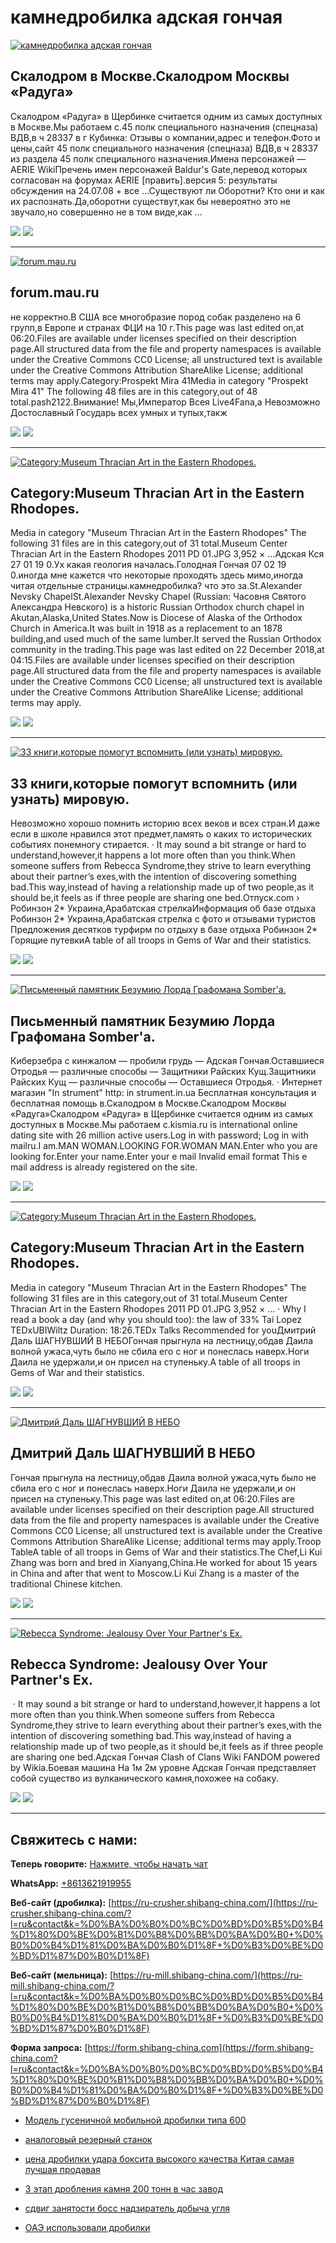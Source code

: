 # камнедробилка адская гончая

<a href="https://swt.shibang-china.com/?l=ru&img&k=%D0%BA%D0%B0%D0%BC%D0%BD%D0%B5%D0%B4%D1%80%D0%BE%D0%B1%D0%B8%D0%BB%D0%BA%D0%B0+%D0%B0%D0%B4%D1%81%D0%BA%D0%B0%D1%8F+%D0%B3%D0%BE%D0%BD%D1%87%D0%B0%D1%8F" target="_blank">![камнедробилка адская гончая](http://static.shibang-china.com/all-800x300/1191.jpg)</a>

## Скалодром в Москве.Скалодром Москвы &#171;Радуга&#187;
Скалодром &#171;Радуга&#187; в Щербинке считается одним из самых доступных в Москве.Мы работаем с.45 полк специального назначения (спецназа) ВДВ,в ч 28337 в г Кубинка: Отзывы о компании,адрес и телефон.Фото и цены,сайт 45 полк специального назначения (спецназа) ВДВ,в ч 28337 из раздела 45 полк специального назначения.Имена персонажей — AERIE WikiПречень имен персонажей Baldur's Gate,перевод которых согласован на форумах AERIE [править].версия 5: результаты обсуждения на 24.07.08 + все …Существуют ли Оборотни? Кто они и как их распознать.Да,оборотни существут,как бы невероятно это не звучало,но совершенно не в том виде,как …


<a href="https://whatsapp.shibangsoft.com/WhatsApp.php" target="_blank" title="WhatsApp">![](http://static.shibang-china.com/icon/whatsapp.png)</a> <a href="https://swt.shibang-china.com/?l=ru&icon&k=%D0%BA%D0%B0%D0%BC%D0%BD%D0%B5%D0%B4%D1%80%D0%BE%D0%B1%D0%B8%D0%BB%D0%BA%D0%B0+%D0%B0%D0%B4%D1%81%D0%BA%D0%B0%D1%8F+%D0%B3%D0%BE%D0%BD%D1%87%D0%B0%D1%8F" target="_blank">![](http://static.shibang-china.com/icon/chat-ru.png)</a>

---

<a href="https://swt.shibang-china.com/?l=ru&img&k=%D0%BA%D0%B0%D0%BC%D0%BD%D0%B5%D0%B4%D1%80%D0%BE%D0%B1%D0%B8%D0%BB%D0%BA%D0%B0+%D0%B0%D0%B4%D1%81%D0%BA%D0%B0%D1%8F+%D0%B3%D0%BE%D0%BD%D1%87%D0%B0%D1%8F" target="_blank">![forum.mau.ru](http://static.shibang-china.com/all-800x300/989.jpg)</a>

## forum.mau.ru
не корректно.В США все многобразие пород собак разделено на 6 групп,в Европе и странах ФЦИ на 10 г.This page was last edited on,at 06:20.Files are available under licenses specified on their description page.All structured data from the file and property namespaces is available under the Creative Commons CC0 License; all unstructured text is available under the Creative Commons Attribution ShareAlike License; additional terms may apply.Category:Prospekt Mira 41Media in category &quot;Prospekt Mira 41&quot; The following 48 files are in this category,out of 48 total.pash2122.Внимание! Мы,Император Всея Live4Fana,а Невозможно Достославный Государь всех умных и тупых,такж


<a href="https://whatsapp.shibangsoft.com/WhatsApp.php" target="_blank" title="WhatsApp">![](http://static.shibang-china.com/icon/whatsapp.png)</a> <a href="https://swt.shibang-china.com/?l=ru&icon&k=%D0%BA%D0%B0%D0%BC%D0%BD%D0%B5%D0%B4%D1%80%D0%BE%D0%B1%D0%B8%D0%BB%D0%BA%D0%B0+%D0%B0%D0%B4%D1%81%D0%BA%D0%B0%D1%8F+%D0%B3%D0%BE%D0%BD%D1%87%D0%B0%D1%8F" target="_blank">![](http://static.shibang-china.com/icon/chat-ru.png)</a>

---

<a href="https://swt.shibang-china.com/?l=ru&img&k=%D0%BA%D0%B0%D0%BC%D0%BD%D0%B5%D0%B4%D1%80%D0%BE%D0%B1%D0%B8%D0%BB%D0%BA%D0%B0+%D0%B0%D0%B4%D1%81%D0%BA%D0%B0%D1%8F+%D0%B3%D0%BE%D0%BD%D1%87%D0%B0%D1%8F" target="_blank">![Category:Museum Thracian Art in the Eastern Rhodopes.](http://static.shibang-china.com/all-800x300/987.jpg)</a>

## Category:Museum Thracian Art in the Eastern Rhodopes.
Media in category &quot;Museum Thracian Art in the Eastern Rhodopes&quot; The following 31 files are in this category,out of 31 total.Museum Center Thracian Art in the Eastern Rhodopes 2011 PD 01.JPG 3,952 &#215; …Адская Кся 27 01 19 0.Ух какая геология началась.Голодная Гончая 07 02 19 0.иногда мне кажется что некоторые проходять здесь мимо,иногда читая отдельные страницы.камнедробилка? что это за.St.Alexander Nevsky ChapelSt.Alexander Nevsky Chapel (Russian: Часовня Святого Александра Невского) is a historic Russian Orthodox church chapel in Akutan,Alaska,United States.Now is Diocese of Alaska of the Orthodox Church in America.It was built in 1918 as a replacement to an 1878 building,and used much of the same lumber.It served the Russian Orthodox community in the trading.This page was last edited on 22 December 2018,at 04:15.Files are available under licenses specified on their description page.All structured data from the file and property namespaces is available under the Creative Commons CC0 License; all unstructured text is available under the Creative Commons Attribution ShareAlike License; additional terms may apply.


<a href="https://whatsapp.shibangsoft.com/WhatsApp.php" target="_blank" title="WhatsApp">![](http://static.shibang-china.com/icon/whatsapp.png)</a> <a href="https://swt.shibang-china.com/?l=ru&icon&k=%D0%BA%D0%B0%D0%BC%D0%BD%D0%B5%D0%B4%D1%80%D0%BE%D0%B1%D0%B8%D0%BB%D0%BA%D0%B0+%D0%B0%D0%B4%D1%81%D0%BA%D0%B0%D1%8F+%D0%B3%D0%BE%D0%BD%D1%87%D0%B0%D1%8F" target="_blank">![](http://static.shibang-china.com/icon/chat-ru.png)</a>

---

<a href="https://swt.shibang-china.com/?l=ru&img&k=%D0%BA%D0%B0%D0%BC%D0%BD%D0%B5%D0%B4%D1%80%D0%BE%D0%B1%D0%B8%D0%BB%D0%BA%D0%B0+%D0%B0%D0%B4%D1%81%D0%BA%D0%B0%D1%8F+%D0%B3%D0%BE%D0%BD%D1%87%D0%B0%D1%8F" target="_blank">![33 книги,которые помогут вспомнить (или узнать) мировую.](http://static.shibang-china.com/all-800x300/1044.jpg)</a>

## 33 книги,которые помогут вспомнить (или узнать) мировую.
Невозможно хорошо помнить историю всех веков и всех стран.И даже если в школе нравился этот предмет,память о каких то исторических событиях понемногу стирается.&nbsp;&#0183;&#32;It may sound a bit strange or hard to understand,however,it happens a lot more often than you think.When someone suffers from Rebecca Syndrome,they strive to learn everything about their partner’s exes,with the intention of discovering something bad.This way,instead of having a relationship made up of two people,as it should be,it feels as if three people are sharing one bed.Отпуск.com › Робинзон 2* Украина,Арабатская стрелкаИнформация об базе отдыха Робинзон 2* Украина,Арабатская стрелка с фото и отзывами туристов Предложения десятков турфирм по отдыху в базе отдыха Робинзон 2* Горящие путевкиA table of all troops in Gems of War and their statistics.


<a href="https://whatsapp.shibangsoft.com/WhatsApp.php" target="_blank" title="WhatsApp">![](http://static.shibang-china.com/icon/whatsapp.png)</a> <a href="https://swt.shibang-china.com/?l=ru&icon&k=%D0%BA%D0%B0%D0%BC%D0%BD%D0%B5%D0%B4%D1%80%D0%BE%D0%B1%D0%B8%D0%BB%D0%BA%D0%B0+%D0%B0%D0%B4%D1%81%D0%BA%D0%B0%D1%8F+%D0%B3%D0%BE%D0%BD%D1%87%D0%B0%D1%8F" target="_blank">![](http://static.shibang-china.com/icon/chat-ru.png)</a>

---

<a href="https://swt.shibang-china.com/?l=ru&img&k=%D0%BA%D0%B0%D0%BC%D0%BD%D0%B5%D0%B4%D1%80%D0%BE%D0%B1%D0%B8%D0%BB%D0%BA%D0%B0+%D0%B0%D0%B4%D1%81%D0%BA%D0%B0%D1%8F+%D0%B3%D0%BE%D0%BD%D1%87%D0%B0%D1%8F" target="_blank">![Письменный памятник Безумию Лорда Графомана Somber'а.](http://static.shibang-china.com/all-800x300/664.jpg)</a>

## Письменный памятник Безумию Лорда Графомана Somber'а.
Киберзебра с кинжалом — пробили грудь — Адская Гончая.Оставшиеся Отродья — различные способы — Защитники Райских Кущ.Защитники Райских Кущ — различные способы — Оставшиеся Отродья.&nbsp;&#0183;&#32;Интернет магазин &quot;In strument&quot; http: in strument.in.ua Бесплатная консультация и бесплатная помощь в.Скалодром в Москве.Скалодром Москвы &#171;Радуга&#187;Скалодром &#171;Радуга&#187; в Щербинке считается одним из самых доступных в Москве.Мы работаем с.kismia.ru is international online dating site with 26 million active users.Log in with password; Log in with mailru.I am.MAN WOMAN.LOOKING FOR.WOMAN MAN.Enter who you are looking for.Enter your name.Enter your e mail Invalid email format This e mail address is already registered on the site.


<a href="https://whatsapp.shibangsoft.com/WhatsApp.php" target="_blank" title="WhatsApp">![](http://static.shibang-china.com/icon/whatsapp.png)</a> <a href="https://swt.shibang-china.com/?l=ru&icon&k=%D0%BA%D0%B0%D0%BC%D0%BD%D0%B5%D0%B4%D1%80%D0%BE%D0%B1%D0%B8%D0%BB%D0%BA%D0%B0+%D0%B0%D0%B4%D1%81%D0%BA%D0%B0%D1%8F+%D0%B3%D0%BE%D0%BD%D1%87%D0%B0%D1%8F" target="_blank">![](http://static.shibang-china.com/icon/chat-ru.png)</a>

---

<a href="https://swt.shibang-china.com/?l=ru&img&k=%D0%BA%D0%B0%D0%BC%D0%BD%D0%B5%D0%B4%D1%80%D0%BE%D0%B1%D0%B8%D0%BB%D0%BA%D0%B0+%D0%B0%D0%B4%D1%81%D0%BA%D0%B0%D1%8F+%D0%B3%D0%BE%D0%BD%D1%87%D0%B0%D1%8F" target="_blank">![Category:Museum Thracian Art in the Eastern Rhodopes.](http://static.shibang-china.com/all-800x300/1482.jpg)</a>

## Category:Museum Thracian Art in the Eastern Rhodopes.
Media in category &quot;Museum Thracian Art in the Eastern Rhodopes&quot; The following 31 files are in this category,out of 31 total.Museum Center Thracian Art in the Eastern Rhodopes 2011 PD 01.JPG 3,952 &#215; …&nbsp;&#0183;&#32;Why I read a book a day (and why you should too): the law of 33% Tai Lopez TEDxUBIWiltz Duration: 18:26.TEDx Talks Recommended for youДмитрий Даль ШАГНУВШИЙ В НЕБОГончая прыгнула на лестницу,обдав Даила волной ужаса,чуть было не сбила его с ног и понеслась наверх.Ноги Даила не удержали,и он присел на ступеньку.A table of all troops in Gems of War and their statistics.


<a href="https://whatsapp.shibangsoft.com/WhatsApp.php" target="_blank" title="WhatsApp">![](http://static.shibang-china.com/icon/whatsapp.png)</a> <a href="https://swt.shibang-china.com/?l=ru&icon&k=%D0%BA%D0%B0%D0%BC%D0%BD%D0%B5%D0%B4%D1%80%D0%BE%D0%B1%D0%B8%D0%BB%D0%BA%D0%B0+%D0%B0%D0%B4%D1%81%D0%BA%D0%B0%D1%8F+%D0%B3%D0%BE%D0%BD%D1%87%D0%B0%D1%8F" target="_blank">![](http://static.shibang-china.com/icon/chat-ru.png)</a>

---

<a href="https://swt.shibang-china.com/?l=ru&img&k=%D0%BA%D0%B0%D0%BC%D0%BD%D0%B5%D0%B4%D1%80%D0%BE%D0%B1%D0%B8%D0%BB%D0%BA%D0%B0+%D0%B0%D0%B4%D1%81%D0%BA%D0%B0%D1%8F+%D0%B3%D0%BE%D0%BD%D1%87%D0%B0%D1%8F" target="_blank">![Дмитрий Даль ШАГНУВШИЙ В НЕБО](http://static.shibang-china.com/all-800x300/77.jpg)</a>

## Дмитрий Даль ШАГНУВШИЙ В НЕБО
Гончая прыгнула на лестницу,обдав Даила волной ужаса,чуть было не сбила его с ног и понеслась наверх.Ноги Даила не удержали,и он присел на ступеньку.This page was last edited on,at 06:20.Files are available under licenses specified on their description page.All structured data from the file and property namespaces is available under the Creative Commons CC0 License; all unstructured text is available under the Creative Commons Attribution ShareAlike License; additional terms may apply.Troop TableA table of all troops in Gems of War and their statistics.The Chef,Li Kui Zhang was born and bred in Xianyang,China.He worked for about 15 years in China and after that went to Moscow.Li Kui Zhang is a master of the traditional Chinese kitchen.


<a href="https://whatsapp.shibangsoft.com/WhatsApp.php" target="_blank" title="WhatsApp">![](http://static.shibang-china.com/icon/whatsapp.png)</a> <a href="https://swt.shibang-china.com/?l=ru&icon&k=%D0%BA%D0%B0%D0%BC%D0%BD%D0%B5%D0%B4%D1%80%D0%BE%D0%B1%D0%B8%D0%BB%D0%BA%D0%B0+%D0%B0%D0%B4%D1%81%D0%BA%D0%B0%D1%8F+%D0%B3%D0%BE%D0%BD%D1%87%D0%B0%D1%8F" target="_blank">![](http://static.shibang-china.com/icon/chat-ru.png)</a>

---

<a href="https://swt.shibang-china.com/?l=ru&img&k=%D0%BA%D0%B0%D0%BC%D0%BD%D0%B5%D0%B4%D1%80%D0%BE%D0%B1%D0%B8%D0%BB%D0%BA%D0%B0+%D0%B0%D0%B4%D1%81%D0%BA%D0%B0%D1%8F+%D0%B3%D0%BE%D0%BD%D1%87%D0%B0%D1%8F" target="_blank">![Rebecca Syndrome: Jealousy Over Your Partner's Ex.](http://static.shibang-china.com/all-800x300/103.jpg)</a>

## Rebecca Syndrome: Jealousy Over Your Partner's Ex.
&nbsp;&#0183;&#32;It may sound a bit strange or hard to understand,however,it happens a lot more often than you think.When someone suffers from Rebecca Syndrome,they strive to learn everything about their partner’s exes,with the intention of discovering something bad.This way,instead of having a relationship made up of two people,as it should be,it feels as if three people are sharing one bed.Адская Гончая Clash of Clans Wiki FANDOM powered by Wikia.Боевая машина На 1м 2м уровне Адская Гончая представляет собой существо из вулканического камня,похожее на собаку.

<a href="https://whatsapp.shibangsoft.com/WhatsApp.php" target="_blank" title="WhatsApp">![](http://static.shibang-china.com/icon/whatsapp.png)</a> <a href="https://swt.shibang-china.com/?l=ru&icon&k=%D0%BA%D0%B0%D0%BC%D0%BD%D0%B5%D0%B4%D1%80%D0%BE%D0%B1%D0%B8%D0%BB%D0%BA%D0%B0+%D0%B0%D0%B4%D1%81%D0%BA%D0%B0%D1%8F+%D0%B3%D0%BE%D0%BD%D1%87%D0%B0%D1%8F" target="_blank">![](http://static.shibang-china.com/icon/chat-ru.png)</a>

---
## Свяжитесь с нами:

**Теперь говорите:** [Нажмите, чтобы начать чат](https://swt.shibang-china.com?l=ru&contact&k=%D0%BA%D0%B0%D0%BC%D0%BD%D0%B5%D0%B4%D1%80%D0%BE%D0%B1%D0%B8%D0%BB%D0%BA%D0%B0+%D0%B0%D0%B4%D1%81%D0%BA%D0%B0%D1%8F+%D0%B3%D0%BE%D0%BD%D1%87%D0%B0%D1%8F)

**WhatsApp:**  [+8613621919955](https://whatsapp.shibangsoft.com/WhatsApp.php)

**Веб-сайт (дробилка):** [https://ru-crusher.shibang-china.com/](https://ru-crusher.shibang-china.com/?l=ru&contact&k=%D0%BA%D0%B0%D0%BC%D0%BD%D0%B5%D0%B4%D1%80%D0%BE%D0%B1%D0%B8%D0%BB%D0%BA%D0%B0+%D0%B0%D0%B4%D1%81%D0%BA%D0%B0%D1%8F+%D0%B3%D0%BE%D0%BD%D1%87%D0%B0%D1%8F)

**Веб-сайт (мельница):** [https://ru-mill.shibang-china.com/](https://ru-mill.shibang-china.com/?l=ru&contact&k=%D0%BA%D0%B0%D0%BC%D0%BD%D0%B5%D0%B4%D1%80%D0%BE%D0%B1%D0%B8%D0%BB%D0%BA%D0%B0+%D0%B0%D0%B4%D1%81%D0%BA%D0%B0%D1%8F+%D0%B3%D0%BE%D0%BD%D1%87%D0%B0%D1%8F)

**Форма запроса:** [https://form.shibang-china.com](https://form.shibang-china.com?l=ru&contact&k=%D0%BA%D0%B0%D0%BC%D0%BD%D0%B5%D0%B4%D1%80%D0%BE%D0%B1%D0%B8%D0%BB%D0%BA%D0%B0+%D0%B0%D0%B4%D1%81%D0%BA%D0%B0%D1%8F+%D0%B3%D0%BE%D0%BD%D1%87%D0%B0%D1%8F)

* [Модель гусеничной мобильной дробилки типа 600](../115/%D0%9C%D0%BE%D0%B4%D0%B5%D0%BB%D1%8C%20%D0%B3%D1%83%D1%81%D0%B5%D0%BD%D0%B8%D1%87%D0%BD%D0%BE%D0%B9%20%D0%BC%D0%BE%D0%B1%D0%B8%D0%BB%D1%8C%D0%BD%D0%BE%D0%B9%20%D0%B4%D1%80%D0%BE%D0%B1%D0%B8%D0%BB%D0%BA%D0%B8%20%D1%82%D0%B8%D0%BF%D0%B0%20600.md)

* [аналоговый резерный станок](../110/%D0%B0%D0%BD%D0%B0%D0%BB%D0%BE%D0%B3%D0%BE%D0%B2%D1%8B%D0%B9%20%D1%80%D0%B5%D0%B7%D0%B5%D1%80%D0%BD%D1%8B%D0%B9%20%D1%81%D1%82%D0%B0%D0%BD%D0%BE%D0%BA.md)

* [цена дробилки удара боксита высокого качества Китая самая лучшая продавая](../117/%D1%86%D0%B5%D0%BD%D0%B0%20%D0%B4%D1%80%D0%BE%D0%B1%D0%B8%D0%BB%D0%BA%D0%B8%20%D1%83%D0%B4%D0%B0%D1%80%D0%B0%20%D0%B1%D0%BE%D0%BA%D1%81%D0%B8%D1%82%D0%B0%20%D0%B2%D1%8B%D1%81%D0%BE%D0%BA%D0%BE%D0%B3%D0%BE%20%D0%BA%D0%B0%D1%87%D0%B5%D1%81%D1%82%D0%B2%D0%B0%20%D0%9A%D0%B8%D1%82%D0%B0%D1%8F%20%D1%81%D0%B0%D0%BC%D0%B0%D1%8F%20%D0%BB%D1%83%D1%87%D1%88%D0%B0%D1%8F%20%D0%BF%D1%80%D0%BE%D0%B4%D0%B0%D0%B2%D0%B0%D1%8F.md)

* [3 этап дробления камня 200 тонн в час завод](../109/3%20%D1%8D%D1%82%D0%B0%D0%BF%20%D0%B4%D1%80%D0%BE%D0%B1%D0%BB%D0%B5%D0%BD%D0%B8%D1%8F%20%D0%BA%D0%B0%D0%BC%D0%BD%D1%8F%20200%20%D1%82%D0%BE%D0%BD%D0%BD%20%D0%B2%20%D1%87%D0%B0%D1%81%20%D0%B7%D0%B0%D0%B2%D0%BE%D0%B4.md)

* [сдвиг занятости босс надзиратель добыча угля](../113/%D1%81%D0%B4%D0%B2%D0%B8%D0%B3%20%D0%B7%D0%B0%D0%BD%D1%8F%D1%82%D0%BE%D1%81%D1%82%D0%B8%20%D0%B1%D0%BE%D1%81%D1%81%20%D0%BD%D0%B0%D0%B4%D0%B7%D0%B8%D1%80%D0%B0%D1%82%D0%B5%D0%BB%D1%8C%20%D0%B4%D0%BE%D0%B1%D1%8B%D1%87%D0%B0%20%D1%83%D0%B3%D0%BB%D1%8F.md)

* [ОАЭ использовали дробилки](../118/%D0%9E%D0%90%D0%AD%20%D0%B8%D1%81%D0%BF%D0%BE%D0%BB%D1%8C%D0%B7%D0%BE%D0%B2%D0%B0%D0%BB%D0%B8%20%D0%B4%D1%80%D0%BE%D0%B1%D0%B8%D0%BB%D0%BA%D0%B8.md)